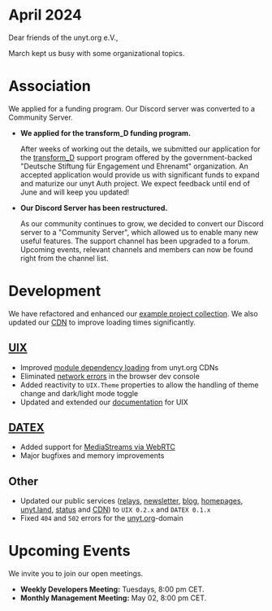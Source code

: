 # April 2024

Dear friends of the unyt.org e.V.,

March kept us busy with some organizational topics.

# Association

We applied for a funding program. Our Discord server was converted to a Community Server.

- **We applied for the transform_D funding program.**
  
    After weeks of working out the details, we submitted our application for the [transform_D](https://www.deutsche-stiftung-engagement-und-ehrenamt.de/foerderung/transformd/) support program offered by the government-backed "Deutsche Stiftung für Engagement und Ehrenamt" organization. An accepted application would provide us with significant funds to expand and maturize our unyt Auth project. We expect feedback until end of June and will keep you updated!


- **Our Discord Server has been restructured.**

    As our community continues to grow, we decided to convert our Discord server to a "Community Server", which allowed us to enable many new useful features.
  The support channel has been upgraded to a forum. Upcoming events, relevant channels and members can now be found right from the channel list.

# Development
We have refactored and enhanced our [example project collection](https://uix.unyt.org/templates). We also updated our [CDN](https://cdn.unyt.org) to improve loading times significantly.

## [UIX](https://github.com/unyt-org/uix/pulls?q=is:closed%20created:%3E=2024-03-01)
* Improved [module dependency loading](https://github.com/unyt-org/uix/issues/117) from unyt.org CDNs
* Eliminated [network errors](https://github.com/unyt-org/uix/issues/114) in the browser dev console
* Added reactivity to `UIX.Theme` properties to allow the handling of theme change and dark/light mode toggle
* Updated and extended our [documentation](https://docs.unyt.org) for UIX

## [DATEX](https://github.com/unyt-org/datex-core-js-legacy/pulls?q=is:closed%20created:%3E=2024-03-01)
* Added support for [MediaStreams via WebRTC](https://github.com/unyt-org/datex-core-js-legacy/pull/93)
* Major bugfixes and memory improvements

## Other
* Updated our public services ([relays](https://relay1.unyt.cc), [newsletter](https://newsletter.unyt.org), [blog](https://unyt.blog), [homepages](https://unyt.org), [unyt.land](https://unyt.land), [status](https://status.unyt.org) and [CDN](https://cdn.unyt.org)) to `UIX 0.2.x` and `DATEX 0.1.x`
* Fixed `404` and `502` errors for the [unyt.org](https://unyt.org)-domain

# Upcoming Events 

We invite you to join our open meetings.

* **Weekly Developers Meeting:** Tuesdays, 8:00 pm CET.
* **Monthly Management Meeting:** May 02, 8:00 pm CET.
